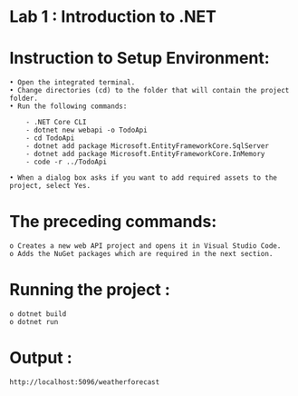 # Lab 1 : Introduction to .NET

# Instruction to Setup Environment:
    • Open the integrated terminal.
    • Change directories (cd) to the folder that will contain the project folder.
    • Run the following commands:

        - .NET Core CLI
        - dotnet new webapi -o TodoApi
        - cd TodoApi
        - dotnet add package Microsoft.EntityFrameworkCore.SqlServer
        - dotnet add package Microsoft.EntityFrameworkCore.InMemory
        - code -r ../TodoApi
        
    • When a dialog box asks if you want to add required assets to the project, select Yes.   

# The preceding commands:
    o Creates a new web API project and opens it in Visual Studio Code.
    o Adds the NuGet packages which are required in the next section.
        
# Running the project :
    o dotnet build
    o dotnet run
        
# Output :
    http://localhost:5096/weatherforecast